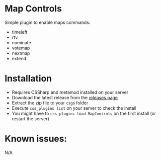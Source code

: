 # Map Controls

Simple plugin to enable maps commands:

- timeleft
- rtv
- nominate
- votemap
- nextmap
- extend

# Installation

- Requires CSSharp and metamod installed on your server
- Download the latest release from the [releases page](https://github.com/Dliix66/MapControls/releases)
- Extract the zip file to your `csgo` folder
- Execute `css_plugins list` on your server to check the install
- You might have to `css_plugins load MapControls` on the first install (or restart the server)

# Known issues:

N/A
